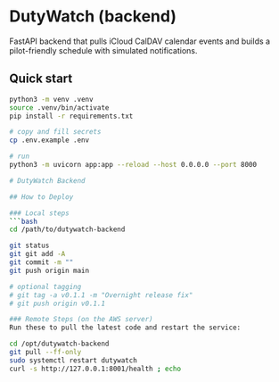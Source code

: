 # DutyWatch (backend)

FastAPI backend that pulls iCloud CalDAV calendar events and builds a pilot-friendly schedule with simulated notifications.

## Quick start

```bash
python3 -m venv .venv
source .venv/bin/activate
pip install -r requirements.txt

# copy and fill secrets
cp .env.example .env

# run
python3 -m uvicorn app:app --reload --host 0.0.0.0 --port 8000

# DutyWatch Backend

## How to Deploy

### Local steps
```bash
cd /path/to/dutywatch-backend

git status
git git add -A
git commit -m ""
git push origin main

# optional tagging
# git tag -a v0.1.1 -m "Overnight release fix"
# git push origin v0.1.1

### Remote Steps (on the AWS server)
Run these to pull the latest code and restart the service:

cd /opt/dutywatch-backend
git pull --ff-only
sudo systemctl restart dutywatch
curl -s http://127.0.0.1:8001/health ; echo
